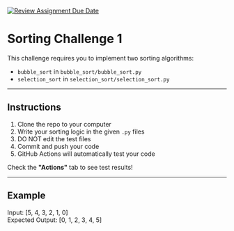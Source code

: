 [![Review Assignment Due Date](https://classroom.github.com/assets/deadline-readme-button-22041afd0340ce965d47ae6ef1cefeee28c7c493a6346c4f15d667ab976d596c.svg)](https://classroom.github.com/a/wIqN4i3k)
# Sorting Challenge 1

This challenge requires you to implement two sorting algorithms:

- `bubble_sort` in `bubble_sort/bubble_sort.py`
- `selection_sort` in `selection_sort/selection_sort.py`

---

## Instructions

1. Clone the repo to your computer
2. Write your sorting logic in the given `.py` files
3. DO NOT edit the test files
4. Commit and push your code
5. GitHub Actions will automatically test your code

Check the **"Actions"** tab to see test results!

---

## Example

Input: [5, 4, 3, 2, 1, 0]  
Expected Output: [0, 1, 2, 3, 4, 5]

